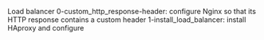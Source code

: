 Load balancer
0-custom_http_response-header: configure Nginx so that its HTTP response contains a custom header
1-install_load_balancer: install HAproxy and configure
